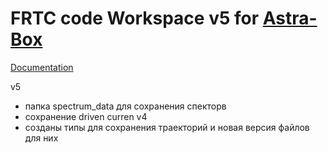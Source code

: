 # FRTC code Workspace v5 for [Astra-Box](https://github.com/temper8/Astra-Box)

[Documentation](https://temper8.github.io/FRTC_v5/)

v5 

- папка spectrum_data для сохранения спекторв 
- сохранение driven curren
  v4 
- созданы типы для сохранения траекторий и новая версия файлов для них
